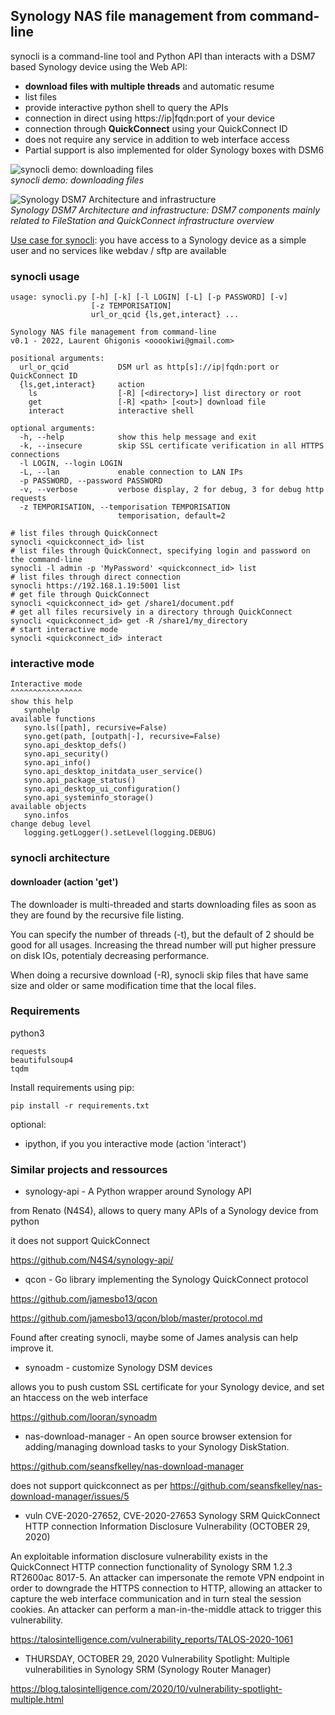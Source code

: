 ## Synology NAS file management from command-line

synocli is a command-line tool and Python API than interacts with a DSM7 based Synology device using the Web API:
* **download files with multiple threads** and automatic resume
* list files
* provide interactive python shell to query the APIs
* connection in direct using https://ip|fqdn:port of your device
* connection through **QuickConnect** using your QuickConnect ID
* does not require any service in addition to web interface access
* Partial support is also implemented for older Synology boxes with DSM6

![synocli demo: downloading files](doc/synocli_demo.gif)<br/>
_synocli demo: downloading files_

![Synology DSM7 Architecture and infrastructure](https://docs.google.com/drawings/d/e/2PACX-1vQd_4mqoAAbHgl8BaJM8FkwPZ9omRaxk7lN3ynpjuWvGZVb3FaJxl6km-R5Le4Pi9ejWBQhJqWUIzIs/pub?w=1900&h=1200)<br/>
_Synology DSM7 Architecture and infrastructure: DSM7 components mainly related to FileStation and QuickConnect infrastructure overview_

<ins>Use case for synocli</ins>: you have access to a Synology device as a simple user and no services like webdav / sftp are available

### synocli usage

```
usage: synocli.py [-h] [-k] [-l LOGIN] [-L] [-p PASSWORD] [-v]
                  [-z TEMPORISATION]
                  url_or_qcid {ls,get,interact} ...

Synology NAS file management from command-line
v0.1 - 2022, Laurent Ghigonis <ooookiwi@gmail.com>

positional arguments:
  url_or_qcid           DSM url as http[s]://ip|fqdn:port or QuickConnect ID
  {ls,get,interact}     action
    ls                  [-R] [<directory>] list directory or root
    get                 [-R] <path> [<out>] download file
    interact            interactive shell

optional arguments:
  -h, --help            show this help message and exit
  -k, --insecure        skip SSL certificate verification in all HTTPS connections
  -l LOGIN, --login LOGIN
  -L, --lan             enable connection to LAN IPs
  -p PASSWORD, --password PASSWORD
  -v, --verbose         verbose display, 2 for debug, 3 for debug http requests
  -z TEMPORISATION, --temporisation TEMPORISATION
                        temporisation, default=2

# list files through QuickConnect
synocli <quickconnect_id> list
# list files through QuickConnect, specifying login and password on the command-line
synocli -l admin -p 'MyPassword' <quickconnect_id> list
# list files through direct connection
synocli https://192.168.1.19:5001 list
# get file through QuickConnect
synocli <quickconnect_id> get /share1/document.pdf
# get all files recursively in a directory through QuickConnect
synocli <quickconnect_id> get -R /share1/my_directory
# start interactive mode
synocli <quickconnect_id> interact
```

### interactive mode

```
Interactive mode
^^^^^^^^^^^^^^^^
show this help
   synohelp
available functions
   syno.ls([path], recursive=False)
   syno.get(path, [outpath|-], recursive=False)
   syno.api_desktop_defs()
   syno.api_security()
   syno.api_info()
   syno.api_desktop_initdata_user_service()
   syno.api_package_status()
   syno.api_desktop_ui_configuration()
   syno.api_systeminfo_storage()
available objects
   syno.infos
change debug level
   logging.getLogger().setLevel(logging.DEBUG)
```

### synocli architecture

#### downloader (action 'get')

The downloader is multi-threaded and starts downloading files as soon as they are found by the recursive file listing.

You can specify the number of threads (-t), but the default of 2 should be good for all usages. Increasing the thread number will put higher pressure on disk IOs, potentialy decreasing performance.

When doing a recursive download (-R), synocli skip files that have same size and older or same modification time that the local files.

### Requirements

python3
```
requests
beautifulsoup4
tqdm
```

Install requirements using pip:
```
pip install -r requirements.txt
```

optional:
* ipython, if you you interactive mode (action 'interact')

### Similar projects and ressources

* synology-api - A Python wrapper around Synology API

from Renato (N4S4), allows to query many APIs of a Synology device from python

it does not support QuickConnect

https://github.com/N4S4/synology-api/

* qcon - Go library implementing the Synology QuickConnect protocol

https://github.com/jamesbo13/qcon

https://github.com/jamesbo13/qcon/blob/master/protocol.md

Found after creating synocli, maybe some of James analysis can help improve it.

* synoadm - customize Synology DSM devices

allows you to push custom SSL certificate for your Synology device, and set an htaccess on the web interface

https://github.com/looran/synoadm

* nas-download-manager - An open source browser extension for adding/managing download tasks to your Synology DiskStation.

https://github.com/seansfkelley/nas-download-manager

does not support quickconnect as per https://github.com/seansfkelley/nas-download-manager/issues/5


* vuln CVE-2020-27652, CVE-2020-27653 Synology SRM QuickConnect HTTP connection Information Disclosure Vulnerability (OCTOBER 29, 2020)

An exploitable information disclosure vulnerability exists in the QuickConnect HTTP connection functionality of Synology SRM 1.2.3 RT2600ac 8017-5. An attacker can impersonate the remote VPN endpoint in order to downgrade the HTTPS connection to HTTP, allowing an attacker to capture the web interface communication and in turn steal the session cookies. An attacker can perform a man-in-the-middle attack to trigger this vulnerability.

https://talosintelligence.com/vulnerability_reports/TALOS-2020-1061

* THURSDAY, OCTOBER 29, 2020 Vulnerability Spotlight: Multiple vulnerabilities in Synology SRM (Synology Router Manager)

https://blog.talosintelligence.com/2020/10/vulnerability-spotlight-multiple.html


